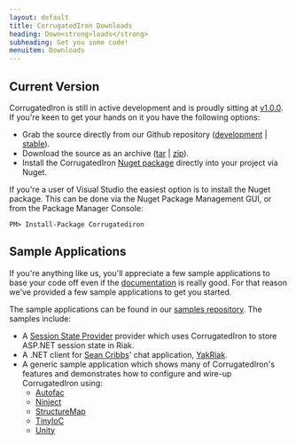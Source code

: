 ```yaml
---
layout: default
title: CorrugatedIron Downloads
heading: Down<strong>loads</strong>
subheading: Get you some code!
menuitem: Downloads
---
```


Current Version
---------------

CorrugatedIron is still in active development and is proudly sitting at [v1.0.0][released_source]. If you're keen to get your hands on it you have the following options:

* Grab the source directly from our Github repository ([development][] | [stable][released_source]).
* Download the source as an archive ([tar][] | [zip][]).
* Install the CorrugatedIron [Nuget package][nuget] directly into your project via Nuget.

If you're a user of Visual Studio the easiest option is to install the Nuget package. This can be done via the Nuget Package Management GUI, or from the Package Manager Console:

    PM> Install-Package Corrugatediron

Sample Applications
-------------------

If you're anything like us, you'll appreciate a few sample applications to base your code off even if the [documentation][] is really good. For that reason we've provided a few sample applications to get you started.

The sample applications can be found in our [samples repository][samples]. The samples include:

* A [Session State Provider][session_state] provider which uses CorrugatedIron to store ASP.NET session state in Riak.
* A .NET client for [Sean Cribbs][]' chat application, [YakRiak][].
* A generic sample application which shows many of CorrugatedIron's features and demonstrates how to configure and wire-up CorrugatedIron using:
    * [Autofac][]
    * [Ninject][]
    * [StructureMap][]
    * [TinyIoC][]
    * [Unity][]

[Autofac]: http://code.google.com/p/autofac/ "Autofac IoC"
[Ninject]: http://ninject.org/ "Ninject IoC"
[Sean Cribbs]: http://twitter.com/seancribbs "Sean Cribbs @ Twitter"
[StructureMap]: http://structuremap.net/structuremap/ "StructureMap IoC"
[TinyIoC]: https://github.com/grumpydev/TinyIoC "TinyIoC"
[Unity]: http://unity.codeplex.com/ "Unity IoC"
[YakRiak]: https://github.com/seancribbs/yakriak "YakRiak - a Riak-based Chat application"
[development]: https://github.com/DistributedNonsense/CorrugatedIron/tree/develop "Development branch"
[documentation]: http://corrugatediron.org/documentation/Basics.Installation.html
[nuget]: http://www.nuget.org/List/Packages/CorrugatedIron "Nuget Package"
[released_source]: https://github.com/DistributedNonsense/CorrugatedIron/tree/v1.0.0 "v1.0.0 source"
[samples]: https://github.com/DistributedNonsense/CorrugatedIron.Samples "Samples"
[session_state]: http://msdn.microsoft.com/en-us/library/aa478952.aspx "Session State Providers"
[tar]: https://github.com/DistributedNonsense/CorrugatedIron/tarball/v1.0.0 "v1.0.0 source tarball"
[zip]: https://github.com/DistributedNonsense/CorrugatedIron/zipball/v1.0.0 "v1.0.0 source zip"

